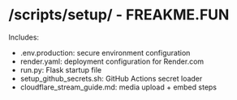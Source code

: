# /scripts/setup/ - FREAKME.FUN

Includes:
- .env.production: secure environment configuration
- render.yaml: deployment configuration for Render.com
- run.py: Flask startup file
- setup_github_secrets.sh: GitHub Actions secret loader
- cloudflare_stream_guide.md: media upload + embed steps